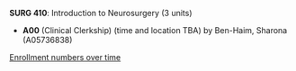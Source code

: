 **SURG 410**: Introduction to Neurosurgery (3 units)

- **A00** (Clinical Clerkship) (time and location TBA) by Ben-Haim, Sharona (A05736838)

[Enrollment numbers over time](./SURG410.tsv)
